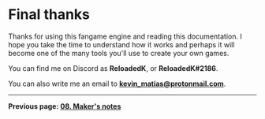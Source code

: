 # Final thanks

Thanks for using this fangame engine and reading this documentation. I hope you take the time to understand how it works and perhaps it will become one of the many tools you'll use to create your own games.

You can find me on Discord as **ReloadedK**, or **ReloadedK#2186**.

You can also write me an email to **kevin_matias@protonmail.com**.

---

**Previous page: [08. Maker's notes](08_makers_notes.md)**

